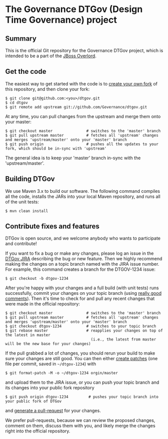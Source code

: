 # The Governance DTGov (Design Time Governance) project

## Summary

This is the official Git repository for the Governance DTGov project, which is intended to be a part of the [JBoss Overlord](http://www.jboss.org/overlord).

## Get the code

The easiest way to get started with the code is to [create your own fork](http://help.github.com/forking/) of this repository, and then clone your fork:

	$ git clone git@github.com:<you>/dtgov.git
	$ cd dtgov
	$ git remote add upstream git://github.com/Governance/dtgov.git
	
At any time, you can pull changes from the upstream and merge them onto your master:

	$ git checkout master               # switches to the 'master' branch
	$ git pull upstream master          # fetches all 'upstream' changes and merges 'upstream/master' onto your 'master' branch
	$ git push origin                   # pushes all the updates to your fork, which should be in-sync with 'upstream'

The general idea is to keep your 'master' branch in-sync with the 'upstream/master'.

## Building DTGov

We use Maven 3.x to build our software. The following command compiles all the code, installs the JARs into your local Maven repository, and runs all of the unit tests:

	$ mvn clean install

## Contribute fixes and features

DTGov is open source, and we welcome anybody who wants to participate and contribute!

If you want to fix a bug or make any changes, please log an issue in the [DTGov JIRA](http://issues.jboss.org/browse/DTGOV) describing the bug
or new feature. Then we highly recommend making the changes on a topic branch named with the JIRA issue number. For example, this command creates
a branch for the DTGOV-1234 issue:

	$ git checkout -b dtgov-1234

After you're happy with your changes and a full build (with unit tests) runs successfully, commit your changes on your topic branch
(using [really good comments](http://community.jboss.org/wiki/OverlordDevelopmentGuidelines#Commits)). Then it's time to check for
and pull any recent changes that were made in the official repository:

	$ git checkout master               # switches to the 'master' branch
	$ git pull upstream master          # fetches all 'upstream' changes and merges 'upstream/master' onto your 'master' branch
	$ git checkout dtgov-1234           # switches to your topic branch
	$ git rebase master                 # reapplies your changes on top of the latest in master
	                                      (i.e., the latest from master will be the new base for your changes)

If the pull grabbed a lot of changes, you should rerun your build to make sure your changes are still good.
You can then either [create patches](http://progit.org/book/ch5-2.html) (one file per commit, saved in `~/dtgov-1234`) with 

	$ git format-patch -M -o ~/dtgov-1234 orgin/master

and upload them to the JIRA issue, or you can push your topic branch and its changes into your public fork repository

	$ git push origin dtgov-1234         # pushes your topic branch into your public fork of DTGov

and [generate a pull-request](http://help.github.com/pull-requests/) for your changes. 

We prefer pull-requests, because we can review the proposed changes, comment on them,
discuss them with you, and likely merge the changes right into the official repository.